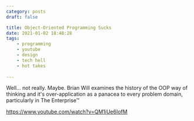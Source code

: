 ```yaml
---
category: posts
draft: false

title: Object-Oriented Programming Sucks
date: 2021-01-02 18:48:28
tags:
    - programming
    - youtube
    - design
    - tech hell
    - hot takes
    
---
```


Well... not really. Maybe. Brian Will examines the history of the OOP way of thinking and it's over-application as a panacea to every problem domain, particularly in The Enterprise™

https://www.youtube.com/watch?v=QM1iUe6IofM
